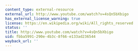 ```yaml
---
content_type: external-resource
external_url: http://www.youtube.com/watch?v=4sQn5bXbigo
has_external_license_warning: true
license: https://en.wikipedia.org/wiki/All_rights_reserved
status: ''
title: http://www.youtube.com/watch?v=4sQn5bXbigo
uid: fbba5991-290e-4b3c-8f66-e133ad236544
wayback_url: ''
---
```

